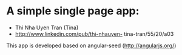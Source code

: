 # A simple single page app:
- Thi Nha Uyen Tran (Tina)
- http://www.linkedin.com/pub/thi-nhauyen-
tina-tran/55/20/a03

This app is developed based on angular-seed (http://angularjs.org/)